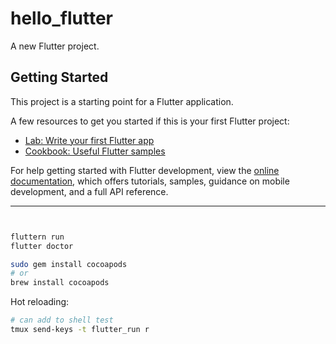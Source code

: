 # hello_flutter

A new Flutter project.

## Getting Started

This project is a starting point for a Flutter application.

A few resources to get you started if this is your first Flutter project:

- [Lab: Write your first Flutter app](https://docs.flutter.dev/get-started/codelab)
- [Cookbook: Useful Flutter samples](https://docs.flutter.dev/cookbook)

For help getting started with Flutter development, view the
[online documentation](https://docs.flutter.dev/), which offers tutorials,
samples, guidance on mobile development, and a full API reference.

-------

```bash


fluttern run
flutter doctor

sudo gem install cocoapods
# or
brew install cocoapods
```

Hot reloading:

```bash
# can add to shell test
tmux send-keys -t flutter_run r
```
